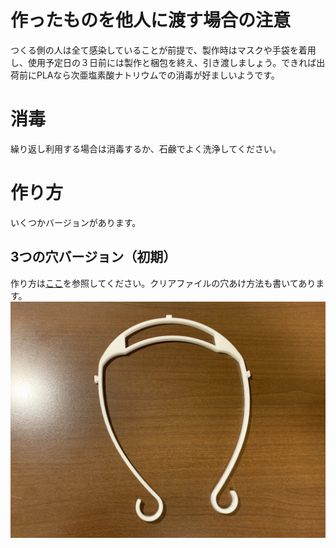 # 作ったものを他人に渡す場合の注意
つくる側の人は全て感染していることが前提で、製作時はマスクや手袋を着用し、使用予定日の３日前には製作と梱包を終え、引き渡しましょう。できれば出荷前にPLAなら次亜塩素酸ナトリウムでの消毒が好ましいようです。

# 消毒
繰り返し利用する場合は消毒するか、石鹸でよく洗浄してください。

# 作り方
いくつかバージョンがあります。

## 3つの穴バージョン（初期）
作り方は[ここ](ver1_3hole)を参照してください。クリアファイルの穴あけ方法も書いてあります。
![printed viser](images/1.jpeg)

